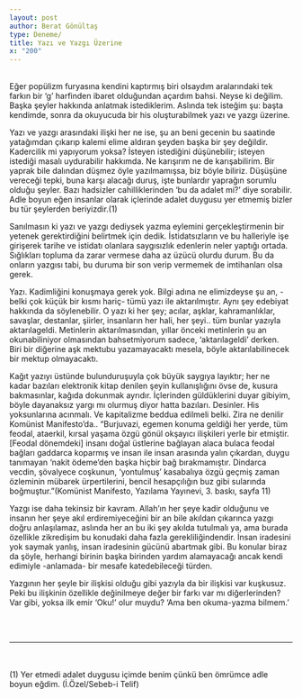 ```yaml
---
layout: post
author: Berat Gönültaş
type: Deneme/
title: Yazı ve Yazgı Üzerine
x: "200"
---
```

<br/>
Eğer popülizm furyasına kendini kaptırmış biri olsaydım aralarındaki tek farkın bir ‘g’ harfinden ibaret olduğundan açardım bahsi. Neyse ki değilim. Başka şeyler hakkında anlatmak istediklerim. Aslında tek isteğim şu: başta kendimde, sonra da okuyucuda bir his oluşturabilmek yazı ve yazgı üzerine.

Yazı ve yazgı arasındaki ilişki her ne ise, şu an beni gecenin bu saatinde yatağımdan çıkarıp kalemi elime aldıran şeyden başka bir şey değildir. Kadercilik mi yapıyorum yoksa? İsteyen istediğini düşünebilir; isteyen istediği masalı uydurabilir hakkımda. Ne karışırım ne de karışabilirim. Bir yaprak bile dalından düşmez öyle yazılmamışsa, biz böyle biliriz. Düşüşüne vereceği tepki, buna karşı alacağı duruş, işte bunlardır yaprağın sorumlu olduğu şeyler. Bazı hadsizler cahilliklerinden ‘bu da adalet mi?’ diye sorabilir. Adle boyun eğen insanlar olarak içlerinde adalet duygusu yer etmemiş bizler bu tür şeylerden beriyizdir.(1)

Sanılmasın ki yazı ve yazgı dediysek yazma eylemini gerçekleştirmenin bir yetenek gerektirdiğini belirtmek için dedik. İstidatsızların ve bu halleriyle işe girişerek tarihe ve istidatı olanlara saygısızlık edenlerin neler yaptığı ortada. Sığlıkları topluma da zarar vermese daha az üzücü olurdu durum. Bu da onların yazgısı tabi, bu duruma bir son verip vermemek de imtihanları olsa gerek.

Yazı. Kadimliğini konuşmaya gerek yok. Bilgi adına ne elimizdeyse şu an, -belki çok küçük bir kısmı hariç- tümü yazı ile aktarılmıştır. Aynı şey edebiyat hakkında da söylenebilir. O yazı ki her şey; acılar, aşklar, kahramanlıklar, savaşlar, destanlar, şiirler, insanların her hali, her şeyi.. tüm bunlar yazıyla aktarılageldi. Metinlerin aktarılmasından, yıllar önceki metinlerin şu an okunabiliniyor olmasından bahsetmiyorum sadece, ‘aktarılageldi’ derken. Biri bir diğerine aşk mektubu yazamayacaktı mesela, böyle aktarılabilinecek bir mektup olmayacaktı.

Kağıt yazıyı üstünde bulunduruşuyla çok büyük saygıya layıktır; her ne kadar bazıları elektronik kitap denilen şeyin kullanışlığını övse de, kusura bakmasınlar, kağıda dokunmak ayrıdır. İçlerinden güldüklerini duyar gibiyim, böyle dayanaksız yargı mı olurmuş diyor hatta bazıları. Desinler. His yoksunlarına acınmalı. Ve kapitalizme beddua edilmeli belki. Zira ne denilir Komünist Manifesto’da.. “Burjuvazi, egemen konuma geldiği her yerde, tüm feodal, ataerkil, kırsal yaşama özgü gönül okşayıcı ilişkileri yerle bir etmiştir. [Feodal dönemdeki] insanı doğal üstlerine bağlayan alaca bulaca feodal bağları gaddarca koparmış ve insan ile insan arasında yalın çıkardan, duygu tanımayan ‘nakit ödeme’den başka hiçbir bağ bırakmamıştır. Dindarca vecdin, şövalyece coşkunun, ‘yontulmuş’ kasabalıya özgü geçmiş zaman özleminin mübarek ürpertilerini, bencil hesapçılığın buz gibi sularında boğmuştur.”(Komünist Manifesto, Yazılama Yayınevi, 3. baskı, sayfa 11)

Yazgı ise daha tekinsiz bir kavram. Allah’ın her şeye kadir olduğunu ve insanın her şeye akıl erdiremiyeceğini bir an bile akıldan çıkarınca yazgı doğru anlaşılamaz, aslında her an bu iki şey akılda tutulmalı ya, ama burada özellikle zikredişim bu konudaki daha fazla gerekliliğindendir. İnsan iradesini yok saymak yanlış, insan iradesinin gücünü abartmak gibi. Bu konular biraz da şöyle, herhangi birinin başka birinden yardım alamayacağı ancak kendi edimiyle -anlamada- bir mesafe katedebileceği türden.

Yazgının her şeyle bir ilişkisi olduğu gibi yazıyla da bir ilişkisi var kuşkusuz. Peki bu ilişkinin özellikle değinilmeye değer bir farkı var mı diğerlerinden? Var gibi, yoksa ilk emir ‘Oku!’ olur muydu? ‘Ama ben okuma-yazma bilmem.’

<br/>
<br/>

---

<br/>
<br/>
(1)  
Yer etmedi adalet duygusu  
içimde benim  
çünkü ben  
ömrümce adle boyun eğdim.  
(İ.Özel/Sebeb-i Telif)  

